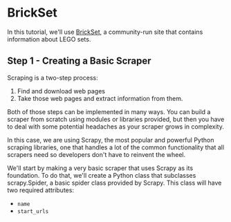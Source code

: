 # BrickSet

In this tutorial, we'll use [BrickSet](https://brickset.com/), a community-run site that contains information about LEGO sets.


## Step 1 - Creating a Basic Scraper
Scraping is a two-step process:
1. Find and download web pages
2. Take those web pages and extract information from them.

Both of those steps can be implemented in many ways. You can build a scraper from scratch using modules or libraries provided, but then you have to deal with some potential headaches as your scraper grows in complexity.

In this case, we are using Scrapy, the most popular and powerful Python scraping libraries, one that handles a lot of the common functionality that all scrapers need so developers don't have to reinvent the wheel.

We'll start by making a very basic scraper that uses Scrapy as its foundation. To do that, we'll create a Python class that subclasses scrapy.Spider, a basic spider class provided by Scrapy. This class will have two required attributes:

- `name`
- `start_urls`
